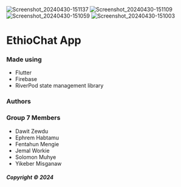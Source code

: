 ![Screenshot_20240430-151137](https://github.com/Bit-SWE-4th-G7/EthioChat-App/assets/109926026/7aa9cdcb-cc5b-4cd3-8f32-2d8567344208)
![Screenshot_20240430-151109](https://github.com/Bit-SWE-4th-G7/EthioChat-App/assets/109926026/2dccbe7c-7578-45a4-b688-7a7302eb4c6a)
![Screenshot_20240430-151059](https://github.com/Bit-SWE-4th-G7/EthioChat-App/assets/109926026/0cdaf2e3-e259-4655-aa58-3ed29300ead9)
![Screenshot_20240430-151003](https://github.com/Bit-SWE-4th-G7/EthioChat-App/assets/109926026/c7ed4a79-7721-4f73-b22c-f4260f196878)
# EthioChat App

### Made using

- Flutter
- Firebase
- RiverPod state management library

### Authors

### Group 7 Members

- Dawit Zewdu
- Ephrem Habtamu
- Fentahun Mengie
- Jemal Workie
- Solomon Muhye
- Yikeber Misganaw

##### Copyright &copy; 2024
